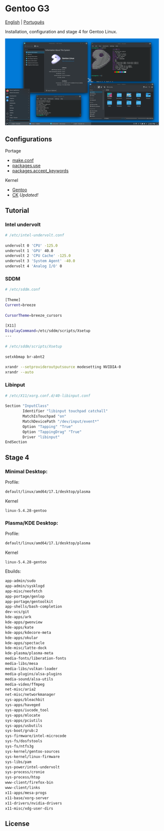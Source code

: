 # Gentoo G3

[English]() | [Português]()

Installation, configuration and stage 4 for Gentoo Linux.

![Preview](./images/preview.png)

## Configurations

Portage

- [make.conf](./configurations/make.conf)
- [packages.use](./configurations/packages/use/)
- [packages.accept_keywords](./configurations/make.conf)

Kernel

- [Gentoo](./configurations/kernels/config.gentoo)
- [CK](./configurations/kernels/config.ck) *Updated!*

## Tutorial

### Intel undervolt

```bash
# /etc/intel-undervolt.conf

undervolt 0 'CPU' -125.0
undervolt 1 'GPU' 40.0
undervolt 2 'CPU Cache' -125.0
undervolt 3 'System Agent' -40.0
undervolt 4 'Analog I/O' 0
```

### SDDM

```bash
# /etc/sddm.conf

[Theme]
Current=breeze

CursorTheme=breeze_cursors

[X11]
DisplayCommand=/etc/sddm/scripts/Xsetup
---

# /etc/sddm/scripts/Xsetup

setxkbmap br-abnt2

xrandr --setprovideroutputsource modesetting NVIDIA-0
xrandr --auto
```

### Libinput

```bash
# /etc/X11/xorg.conf.d/40-libinput.conf

Section "InputClass"
        Identifier "libinput touchpad catchall"
        MatchIsTouchpad "on"
        MatchDevicePath "/dev/input/event*"
        Option "Tapping" "True"
        Option "TappingDrag" "True"
        Driver "libinput"
EndSection
```

## Stage 4

### Minimal Desktop:

Profile:

```bash
default/linux/amd64/17.1/desktop/plasma
```

Kernel

```
linux-5.4.28-gentoo
```

### Plasma/KDE Desktop:

Profile:

```bash
default/linux/amd64/17.1/desktop/plasma
```

Kernel

```
linux-5.4.28-gentoo
```

Ebuilds:

```bash
app-admin/sudo
app-admin/sysklogd
app-misc/neofetch
app-portage/genlop
app-portage/gentoolkit
app-shells/bash-completion
dev-vcs/git
kde-apps/ark
kde-apps/gwenview
kde-apps/kate
kde-apps/kdecore-meta
kde-apps/okular
kde-apps/spectacle
kde-misc/latte-dock
kde-plasma/plasma-meta
media-fonts/liberation-fonts
media-libs/mesa
media-libs/vulkan-loader
media-plugins/alsa-plugins
media-sound/alsa-utils
media-video/ffmpeg
net-misc/aria2
net-misc/networkmanager
sys-apps/bleachbit
sys-apps/haveged
sys-apps/iucode_tool
sys-apps/mlocate
sys-apps/pciutils
sys-apps/usbutils
sys-boot/grub:2
sys-firmware/intel-microcode
sys-fs/dosfstools
sys-fs/ntfs3g
sys-kernel/gentoo-sources
sys-kernel/linux-firmware
sys-libs/pam
sys-power/intel-undervolt
sys-process/cronie
sys-process/htop
www-client/firefox-bin
www-client/links
x11-apps/mesa-progs
x11-base/xorg-server
x11-drivers/nvidia-drivers
x11-misc/xdg-user-dirs
```

## License
